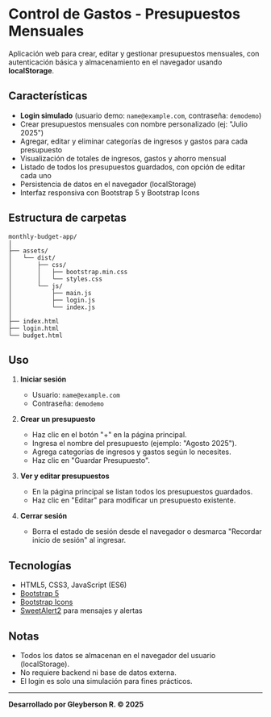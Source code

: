 # Control de Gastos - Presupuestos Mensuales

Aplicación web para crear, editar y gestionar presupuestos mensuales, con autenticación básica y almacenamiento en el navegador usando **localStorage**.

## Características

- **Login simulado** (usuario demo: `name@example.com`, contraseña: `demodemo`)
- Crear presupuestos mensuales con nombre personalizado (ej: "Julio 2025")
- Agregar, editar y eliminar categorías de ingresos y gastos para cada presupuesto
- Visualización de totales de ingresos, gastos y ahorro mensual
- Listado de todos los presupuestos guardados, con opción de editar cada uno
- Persistencia de datos en el navegador (localStorage)
- Interfaz responsiva con Bootstrap 5 y Bootstrap Icons

## Estructura de carpetas

```
monthly-budget-app/
│
├── assets/
│   └── dist/
│       ├── css/
│       │   ├── bootstrap.min.css
│       │   └── styles.css
│       └── js/
│           ├── main.js
│           ├── login.js
│           └── index.js
│
├── index.html
├── login.html
└── budget.html
```

## Uso

1. **Iniciar sesión**
   - Usuario: `name@example.com`
   - Contraseña: `demodemo`

2. **Crear un presupuesto**
   - Haz clic en el botón "+" en la página principal.
   - Ingresa el nombre del presupuesto (ejemplo: "Agosto 2025").
   - Agrega categorías de ingresos y gastos según lo necesites.
   - Haz clic en "Guardar Presupuesto".

3. **Ver y editar presupuestos**
   - En la página principal se listan todos los presupuestos guardados.
   - Haz clic en "Editar" para modificar un presupuesto existente.

4. **Cerrar sesión**
   - Borra el estado de sesión desde el navegador o desmarca "Recordar inicio de sesión" al ingresar.

## Tecnologías

- HTML5, CSS3, JavaScript (ES6)
- [Bootstrap 5](https://getbootstrap.com/)
- [Bootstrap Icons](https://icons.getbootstrap.com/)
- [SweetAlert2](https://sweetalert2.github.io/) para mensajes y alertas

## Notas

- Todos los datos se almacenan en el navegador del usuario (localStorage).
- No requiere backend ni base de datos externa.
- El login es solo una simulación para fines prácticos.

---

**Desarrollado por Gleyberson R. &copy; 2025**